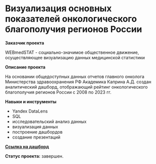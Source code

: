 # Визуализация основных показателей онкологического благополучия регионов России

**Заказчик проекта**

WEBmedSTAT - социально-значимое общественное движение, осуществляющее визуализацию данных медицинской статистики

**Описание проекта**

На основании общедоступных данных отчетов главного онколога Министерства здравоохранения РФ Академика Каприна А.Д. создан аналитический дашборд, отображающий рейтинг онкологического благополучия регионов России с 2008 по 2023 гг.
 
 

**Навыки и инструменты**

- Yandex DataLens
- SQL
- исследовательский анализ данных
- визуализация данных
- построение дашбордов
- создание презентаций

**[Ссылка на дашборд](https://datalens.yandex/dzim2nfosmjg0)**

**Статус проекта:** завершен.
